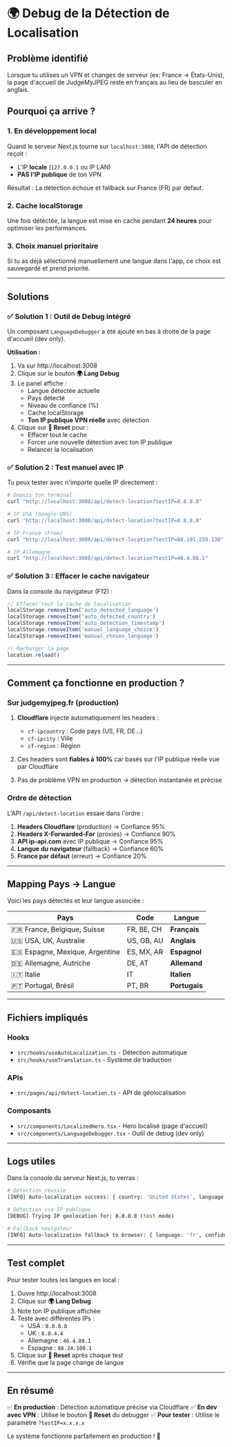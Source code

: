 # 🌍 Debug de la Détection de Localisation

## Problème identifié

Lorsque tu utilises un VPN et changes de serveur (ex: France → États-Unis), la page d'accueil de JudgeMyJPEG reste en français au lieu de basculer en anglais.

## Pourquoi ça arrive ?

### 1. **En développement local**
Quand le serveur Next.js tourne sur `localhost:3008`, l'API de détection reçoit :
- L'IP **locale** (`127.0.0.1` ou IP LAN)
- **PAS l'IP publique** de ton VPN

Résultat : La détection échoue et fallback sur France (FR) par défaut.

### 2. **Cache localStorage**
Une fois détectée, la langue est mise en cache pendant **24 heures** pour optimiser les performances.

### 3. **Choix manuel prioritaire**
Si tu as déjà sélectionné manuellement une langue dans l'app, ce choix est sauvegardé et prend priorité.

---

## Solutions

### ✅ Solution 1 : Outil de Debug intégré

Un composant `LanguageDebugger` a été ajouté en bas à droite de la page d'accueil (dev only).

**Utilisation :**
1. Va sur http://localhost:3008
2. Clique sur le bouton **🌍 Lang Debug**
3. Le panel affiche :
   - Langue détectée actuelle
   - Pays détecté
   - Niveau de confiance (%)
   - Cache localStorage
   - **Ton IP publique VPN réelle** avec détection
4. Clique sur **🔄 Reset** pour :
   - Effacer tout le cache
   - Forcer une nouvelle détection avec ton IP publique
   - Relancer la localisation

### ✅ Solution 2 : Test manuel avec IP

Tu peux tester avec n'importe quelle IP directement :

```bash
# Depuis ton terminal
curl "http://localhost:3008/api/detect-location?testIP=8.8.8.8"

# IP USA (Google DNS)
curl "http://localhost:3008/api/detect-location?testIP=8.8.8.8"

# IP France (Free)
curl "http://localhost:3008/api/detect-location?testIP=88.191.250.130"

# IP Allemagne
curl "http://localhost:3008/api/detect-location?testIP=46.4.88.1"
```

### ✅ Solution 3 : Effacer le cache navigateur

Dans la console du navigateur (F12) :

```javascript
// Effacer tout le cache de localisation
localStorage.removeItem('auto_detected_language')
localStorage.removeItem('auto_detected_country')
localStorage.removeItem('auto_detection_timestamp')
localStorage.removeItem('manual_language_choice')
localStorage.removeItem('manual_chosen_language')

// Recharger la page
location.reload()
```

---

## Comment ça fonctionne en production ?

### Sur judgemyjpeg.fr (production)

1. **Cloudflare** injecte automatiquement les headers :
   - `cf-ipcountry` : Code pays (US, FR, DE...)
   - `cf-ipcity` : Ville
   - `cf-region` : Région

2. Ces headers sont **fiables à 100%** car basés sur l'IP publique réelle vue par Cloudflare

3. Pas de problème VPN en production → détection instantanée et précise

### Ordre de détection

L'API `/api/detect-location` essaie dans l'ordre :

1. **Headers Cloudflare** (production) → Confiance 95%
2. **Headers X-Forwarded-For** (proxies) → Confiance 90%
3. **API ip-api.com** avec IP publique → Confiance 95%
4. **Langue du navigateur** (fallback) → Confiance 60%
5. **France par défaut** (erreur) → Confiance 20%

---

## Mapping Pays → Langue

Voici les pays détectés et leur langue associée :

| Pays | Code | Langue |
|------|------|--------|
| 🇫🇷 France, Belgique, Suisse | FR, BE, CH | **Français** |
| 🇺🇸 USA, UK, Australie | US, GB, AU | **Anglais** |
| 🇪🇸 Espagne, Mexique, Argentine | ES, MX, AR | **Espagnol** |
| 🇩🇪 Allemagne, Autriche | DE, AT | **Allemand** |
| 🇮🇹 Italie | IT | **Italien** |
| 🇵🇹 Portugal, Brésil | PT, BR | **Portugais** |

---

## Fichiers impliqués

### Hooks
- `src/hooks/useAutoLocalization.ts` - Détection automatique
- `src/hooks/useTranslation.ts` - Système de traduction

### APIs
- `src/pages/api/detect-location.ts` - API de géolocalisation

### Composants
- `src/components/LocalizedHero.tsx` - Hero localisé (page d'accueil)
- `src/components/LanguageDebugger.tsx` - Outil de debug (dev only)

---

## Logs utiles

Dans la console du serveur Next.js, tu verras :

```bash
# Détection réussie
[INFO] Auto-localization success: { country: 'United States', language: 'en', confidence: 95 }

# Détection via IP publique
[DEBUG] Trying IP geolocation for: 8.8.8.8 (test mode)

# Fallback navigateur
[INFO] Auto-localization fallback to browser: { language: 'fr', confidence: 60 }
```

---

## Test complet

Pour tester toutes les langues en local :

1. Ouvre http://localhost:3008
2. Clique sur **🌍 Lang Debug**
3. Note ton IP publique affichée
4. Teste avec différentes IPs :
   - USA : `8.8.8.8`
   - UK : `8.8.4.4`
   - Allemagne : `46.4.88.1`
   - Espagne : `88.24.100.1`
5. Clique sur **🔄 Reset** après chaque test
6. Vérifie que la page change de langue

---

## En résumé

✅ **En production** : Détection automatique précise via Cloudflare
✅ **En dev avec VPN** : Utilise le bouton **🔄 Reset** du debugger
✅ **Pour tester** : Utilise le paramètre `?testIP=x.x.x.x`

Le système fonctionne parfaitement en production ! 🎉